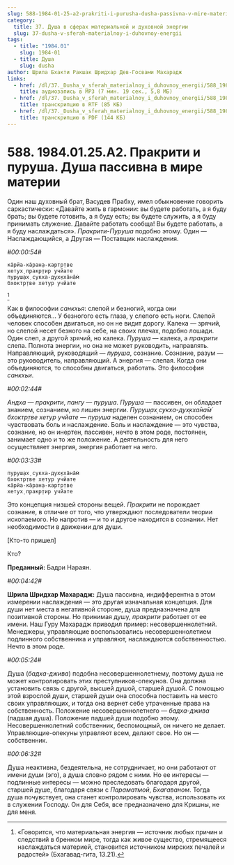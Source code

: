```yaml
---
slug: 588-1984-01-25-a2-prakriti-i-purusha-dusha-passivna-v-mire-materii
category:
  title: 37. Душа в сферах материальной и духовной энергии
  slug: 37-dusha-v-sferah-materialnoy-i-duhovnoy-energii
tags:
  - title: "1984.01"
    slug: 1984-01
  - title: Душа
    slug: dusha
author: Шрила Бхакти Ракшак Шридхар Дев-Госвами Махарадж
links:
  - href: /dl/37._Dusha_v_sferah_materialnoy_i_duhovnoy_energii/588_1984.01.25.A2_SridharMj_Prakriti_i_purusha_Dusha_passivna_v_mire_materii.mp3
    title: аудиозапись в MP3 (7 мин. 19 сек., 5,8 МБ)
  - href: /dl/37._Dusha_v_sferah_materialnoy_i_duhovnoy_energii/588_1984.01.25.A2_SridharMj_Prakriti_i_purusha_Dusha_passivna_v_mire_materii.rtf
    title: транскрипцию в RTF (85 КБ)
  - href: /dl/37._Dusha_v_sferah_materialnoy_i_duhovnoy_energii/588_1984.01.25.A2_SridharMj_Prakriti_i_purusha_Dusha_passivna_v_mire_materii.pdf
    title: транскрипцию в PDF (144 КБ)
---
```


# 588. 1984.01.25.A2. Пракрити и пуруша. Душа пассивна в мире материи

Один наш духовный брат, Васудев Прабху, имел обыкновение говорить саркастически: «Давайте жить в гармонии: вы будете работать, а я буду брать; вы будете готовить, а я буду есть; вы будете служить, а я буду принимать служение. Давайте работать сообща! Вы будете работать, а я буду наслаждаться». *Пракрити-Пуруша* подобно этому. Один — Наслаждающийся, а Другая — Поставщик наслаждения.

*#00:00:54#*

    ка̄рйа-ка̄ран̣а-картр̣тве
    хетух̣ пракр̣тир учйате
    пуруш̣ах̣ сукха-дух̣кха̄на̄м̇
    бхоктр̣тве хетур учйате
[^_ftn1]

Как в философии *санкхья*: слепой и безногий, когда они объединяются… У безногого есть глаза, у слепого есть ноги. Слепой человек способен двигаться, но он не видит дорогу. Калека — зрячий, но слепой несет безного на себе, на своих плечах, подобно лошади. Один слеп, а другой зрячий, но калека. *Пуруша* — калека, а *пракрити* слепа. Полнота энергии, но она не может руководить, направлять. Направляющий, руководящий — *пуруша*, сознание. Сознание, разум — это руководитель, направляющий. А энергия — слепая. Когда они объединяются, то способны двигаться, работать. Это философия *санкхьи*.

*#00:02:44#*

*Андха* — *пракрити*, *пангу* — *пуруша*. *Пуруша* — пассивен, он обладает знанием, сознанием, но лишен энергии. *Пуруш̣ах̣ сукха-дух̣кха̄на̄м̇ бхоктр̣тве хетур учйате* — *пуруша* наделен сознанием, он способен чувствовать боль и наслаждение. Боль и наслаждение — это чувства, сознание, но он инертен, пассивен, нечто в этом роде, постоянен, занимает одно и то же положение. А деятельность для него осуществляет энергия, энергия работает на него.

*#00:03:33#*

    пуруш̣ах̣ сукха-дух̣кха̄на̄м̇
    бхоктр̣тве хетур учйате
    ка̄рйа-ка̄ран̣а-картр̣тве
    хетух̣ пракр̣тир учйате

Это концепция низшей стороны вещей. *Пракрити* не порождает сознание, в отличие от того, что утверждают последователи теории ископаемого. Но напротив — и то и другое находится в сознании. Нет необходимости в движении для души.

[Кто-то пришел]

Кто?

**Преданный:** Бадри Нараян.

*#00:04:42#*

**Шрила Шридхар Махарадж:** Душа пассивна, индифферентна в этом измерении наслаждения — это другая изначальная концепция. Для души нет места в негативной стороне, душа предназначена для позитивной стороны. Но принимая душу, *пракрити* работает от ее имени. Наш Гуру Махарадж приводил пример: несовершеннолетний. Менеджеры, управляющие воспользовались несовершеннолетием подлинного собственника и управляют, наслаждаются собственностью. Нечто в этом роде.

*#00:05:24#*

Душа (*бадха-джива*) подобна несовершеннолетнему, поэтому душа не может контролировать этих преступников-опекунов. Она должна установить связь с другой, высшей душой, старшей душой. С помощью этой взрослой души, старшей души она способна поставить на место своих управляющих, и тогда она вернет себе утраченные права на собственность. Положение несовершеннолетнего — *бадха-джива* (падшая душа). Положение падшей души подобно этому. Несовершеннолетний собственник, беспомощный, он ничего не делает. Управляющие-опекуны управляют всем, делают свое. Но он — собственник.

*#00:06:32#*

Душа неактивна, бездеятельна, не сотрудничает, но они работают от имени души (эго), а душа словно рядом с ними. Но ее интересы — подлинные интересы — можно преследовать благодаря другой, старшей душе, благодаря связи с *Параматмой*, *Бхагаваном*. Тогда душа почувствует, она станет контролировать чувства, использовать их в служении Господу. Он для Себя, все предназначено для Кришны, не для меня.



[^_ftn1]: «Говорится, что материальная энергия — источник любых причин и следствий в бренном мире, тогда как живое существо, стремящееся наслаждаться материей, становится источником мирских печалей и радостей» (Бхагавад-гита, 13.21).

